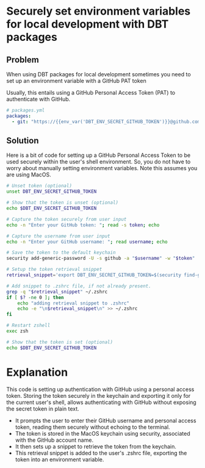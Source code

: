 # Securely set environment variables for local development with DBT packages

## Problem
When using DBT packages for local development sometimes you need to set up an environment variable with a GitHub PAT token

Usually, this entails using a GitHub Personal Access Token (PAT) to authenticate with GitHub.

```yml
# packages.yml
packages:
  - git: "https://{{env_var('DBT_ENV_SECRET_GITHUB_TOKEN')}}@github.com/your-organization/your-repo"
```

## Solution
Here is a bit of code for setting up a GitHub Personal Access Token to be used securely within the user's shell environment. So, you do not have to worry about manually setting environment variables. Note this assumes you are using MacOS.

```zsh
# Unset token (optional)
unset DBT_ENV_SECRET_GITHUB_TOKEN

# Show that the token is unset (optional)
echo $DBT_ENV_SECRET_GITHUB_TOKEN

# Capture the token securely from user input
echo -n "Enter your GitHub token: "; read -s token; echo

# Capture the username from user input
echo -n "Enter your GitHub username: "; read username; echo

# Save the token to the default keychain
security add-generic-password -U -s github -a "$username" -w "$token"

# Setup the token retrieval snippet
retrieval_snippet='export DBT_ENV_SECRET_GITHUB_TOKEN=$(security find-generic-password -w -s github -a '$username')'

# Add snippet to .zshrc file, if not already present.
grep -q "$retrieval_snippet" ~/.zshrc
if [ $? -ne 0 ]; then
    echo "adding retrieval snippet to .zshrc"
    echo -e "\n$retrieval_snippet\n" >> ~/.zshrc
fi

# Restart zshell
exec zsh

# Show that the token is set (optional)
echo $DBT_ENV_SECRET_GITHUB_TOKEN
```

# Explanation
This code is setting up authentication with GitHub using a personal access token. Storing the token securely in the keychain and exporting it only for the current user's shell, allows authenticating with GitHub without exposing the secret token in plain text.

* It prompts the user to enter their GitHub username and personal access token, reading them securely without echoing to the terminal.
* The token is stored in the MacOS keychain using security, associated with the GitHub account name.
* It then sets up a snippet to retrieve the token from the keychain.
* This retrieval snippet is added to the user's .zshrc file, exporting the token into an environment variable.
